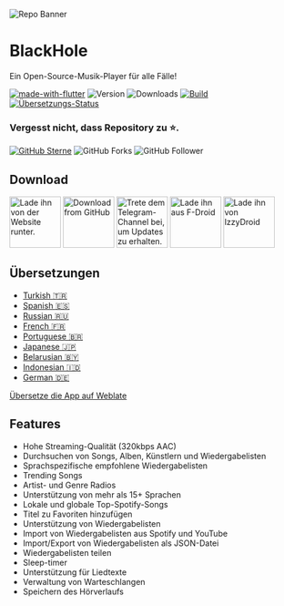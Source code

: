 ![Repo Banner](https://user-images.githubusercontent.com/87353286/144381080-faf8e557-7909-43a1-a8e2-208936e5a8f8.png)

# BlackHole

Ein Open-Source-Musik-Player für alle Fälle!

[![made-with-flutter](https://img.shields.io/badge/Made%20with-Flutter-1f425f.svg)](https://flutter.dev/) ![Version](https://img.shields.io/github/v/release/Sangwan5688/BlackHole) ![Downloads](https://img.shields.io/github/downloads/Sangwan5688/BlackHole/total)
[![Build](https://github.com/Sangwan5688/BlackHole/actions/workflows/flutter.yml/badge.svg)](https://github.com/Sangwan5688/BlackHole/actions/workflows/flutter.yml)
[![Übersetzungs-Status](https://hosted.weblate.org/widgets/blackhole/-/translations/svg-badge.svg)](https://hosted.weblate.org/engage/blackhole/)

### Vergesst nicht, dass Repository zu :star:.

[![GitHub Sterne](https://img.shields.io/github/stars/Sangwan5688/BlackHole.svg?style=social&label=Star)](https://github.com//Sangwan5688/BlackHole) ![GitHub Forks](https://img.shields.io/github/forks/Sangwan5688/BlackHole.svg?style=social&label=Forks) ![GitHub Follower](https://img.shields.io/github/followers/Sangwan5688.svg?style=social&label=Follow)

## Download

[<img src="get_website.png"
     alt="Lade ihn von der Website runter."
     height="90">](https://sangwan5688.github.io/download/)
[<img src="get_github.png"
     alt="Download from GitHub"
     height="90">](https://github.com/Sangwan5688/BlackHole/releases)
[<img src="get_telegram.png"
     alt="Trete dem Telegram-Channel bei, um Updates zu erhalten."
     height="90">](https://t.me/blackhole_official)
[<img src="https://fdroid.gitlab.io/artwork/badge/get-it-on.png"
     alt="Lade ihn aus F-Droid"
     height="90">](https://f-droid.org/packages/com.shadow.blackhole/)
[<img src="https://gitlab.com/IzzyOnDroid/repo/-/raw/master/assets/IzzyOnDroid.png"
     alt="Lade ihn von IzzyDroid"
     height="90">](https://android.izzysoft.de/repo/apk/com.shadow.blackhole)

## Übersetzungen
- [Turkish :tr:](/README.TR.md)
- [Spanish :es:](/README.ES.md)
- [Russian :ru:](/README.RU.md)
- [French :fr:](/README.FR.md)
- [Portuguese :brazil:](/README.PT.md)
- [Japanese :jp:](/README.JA.md)
- [Belarusian :belarus:](/README.BE.md)
- [Indonesian :indonesia:](/README.ID.md)
- [German :de:](/README.DE.md)

[Übersetze die App auf Weblate](https://hosted.weblate.org/projects/blackhole/translations/)

## Features

- Hohe Streaming-Qualität (320kbps AAC)
- Durchsuchen von Songs, Alben, Künstlern und Wiedergabelisten
- Sprachspezifische empfohlene Wiedergabelisten
- Trending Songs
- Artist- und Genre Radios
- Unterstützung von mehr als 15+ Sprachen
- Lokale und globale Top-Spotify-Songs
- Titel zu Favoriten hinzufügen
- Unterstützung von Wiedergabelisten
- Import von Wiedergabelisten aus Spotify und YouTube
- Import/Export von Wiedergabelisten als JSON-Datei
- Wiedergabelisten teilen
- Sleep-timer
- Unterstützung für Liedtexte
- Verwaltung von Warteschlangen
- Speichern des Hörverlaufs
